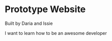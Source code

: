 Prototype Website
===============

Built by Daria and Issie

I want to learn how to be an awesome developer